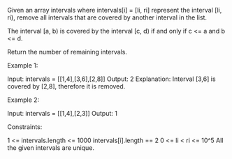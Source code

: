 Given an array intervals where intervals[i] = [li, ri] represent the interval
[li, ri), remove all intervals that are covered by another interval in the
list.

The interval [a, b) is covered by the interval [c, d) if and only if c <= a
and b <= d.

Return the number of remaining intervals.


Example 1:


Input: intervals = [[1,4],[3,6],[2,8]]
Output: 2
Explanation: Interval [3,6] is covered by [2,8], therefore it is removed.


Example 2:


Input: intervals = [[1,4],[2,3]]
Output: 1



Constraints:


1 <= intervals.length <= 1000
intervals[i].length == 2
0 <= li < ri <= 10^5
All the given intervals are unique.




